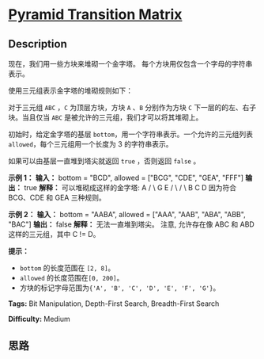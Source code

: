 # [Pyramid Transition Matrix][title]

## Description

现在，我们用一些方块来堆砌一个金字塔。 每个方块用仅包含一个字母的字符串表示。

使用三元组表示金字塔的堆砌规则如下：

对于三元组 `ABC` ，`C` 为顶层方块，方块 `A` 、`B` 分别作为方块 `C` 下一层的的左、右子块。当且仅当 `ABC`
是被允许的三元组，我们才可以将其堆砌上。

初始时，给定金字塔的基层 `bottom`，用一个字符串表示。一个允许的三元组列表 `allowed`，每个三元组用一个长度为 3 的字符串表示。

如果可以由基层一直堆到塔尖就返回 `true` ，否则返回 `false` 。

**示例 1：**
            **输入：** bottom = "BCD", allowed = ["BCG", "CDE", "GEA", "FFF"]    **输出：** true    **解释：**    可以堆砌成这样的金字塔:        A       / \      G   E     / \ / \    B   C   D        因为符合 BCG、CDE 和 GEA 三种规则。    

**示例 2：**
            **输入：** bottom = "AABA", allowed = ["AAA", "AAB", "ABA", "ABB", "BAC"]    **输出：** false    **解释：**    无法一直堆到塔尖。    注意, 允许存在像 ABC 和 ABD 这样的三元组，其中 C != D。    

**提示：**

  * `bottom` 的长度范围在 `[2, 8]`。
  * `allowed` 的长度范围在`[0, 200]`。
  * 方块的标记字母范围为`{'A', 'B', 'C', 'D', 'E', 'F', 'G'}`。


**Tags:** Bit Manipulation, Depth-First Search, Breadth-First Search

**Difficulty:** Medium

## 思路

[title]: https://leetcode-cn.com/problems/pyramid-transition-matrix
